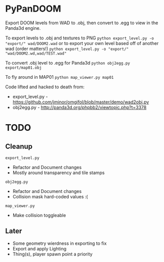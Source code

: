 # PyPanDOOM

Export DOOM levels from WAD to .obj, then convert to .egg to view in the Panda3d engine.

To export levels to .obj and textures to PNG
`python export_level.py -o "export/" wad/DOOM2.wad`
or to export your own level based off of another wad (order matters!)
`python export_level.py -o "export/" "wad/DOOM2.wd,wad/TEST.wad"` 

To convert .obj level to .egg for Panda3d
`python obj2egg.py export/map01.obj`

To fly around in MAP01
`python map_viewer.py map01`

Code lifted and hacked to death from:
- export_level.py - https://github.com/jminor/omgifol/blob/master/demo/wad2obj.py
- obj2egg.py - http://panda3d.org/phpbb2/viewtopic.php?t=3378

# TODO
## Cleanup
`export_level.py`
 - Refactor and Document changes
 - Mostly around transparency and tile stamps
 
`obj2egg.py`
 - Refactor and Document changes
 - Collision mask hard-coded values :(
 
`map_viewer.py`
 - Make collision toggleable
 
 ## Later
 - Some geometry wierdness in exporting to fix
 - Export and apply Lighting
 - Thing(s), player spawn point a priority
